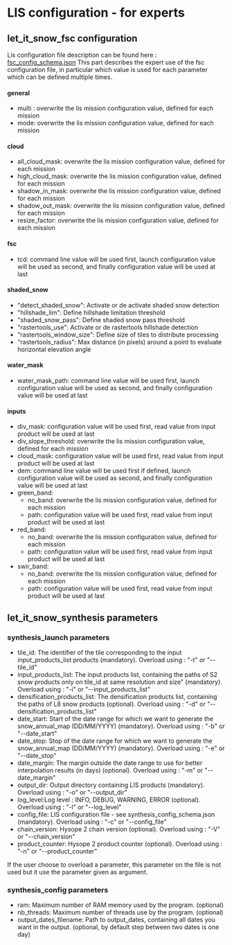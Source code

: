 # LIS configuration - for experts

## let_it_snow_fsc configuration

Lis configuration file description can be found here : [fsc_config_schema.json](doc/atbd/fsc_config_schema.json)
This part describes the expert use of the fsc configuration file, in particular which value is used for each parameter which can be defined multiple times.

#### general
- multi : overwrite the lis mission configuration value, defined for each mission
- mode: overwrite the lis mission configuration value, defined for each mission

#### cloud

- all_cloud_mask: overwrite the lis mission configuration value, defined for each mission
- high_cloud_mask: overwrite the lis mission configuration value, defined for each mission
- shadow_in_mask: overwrite the lis mission configuration value, defined for each mission
- shadow_out_mask: overwrite the lis mission configuration value, defined for each mission
- resize_factor: overwrite the lis mission configuration value, defined for each mission

#### fsc

- tcd: command line value will be used first, launch configuration value will be used as second, and finally configuration value will be used at last

#### shaded_snow
- "detect_shaded_snow": Activate or de activate shaded snow detection
- "hillshade_lim": Define hillshade limitation threshold
- "shaded_snow_pass": Define shaded snow pass threshold
- "rastertools_use": Activate or de rastertools hillshade detection
- "rastertools_window_size": Define size of tiles to distribute processing
- "rastertools_radius": Max distance (in pixels) around a point to evaluate horizontal elevation angle

#### water_mask

- water_mask_path: command line value will be used first, launch configuration value will be used as second, and finally configuration value will be used at last

#### inputs

- div_mask: configuration value will be used first, read value from input product will be used at last
- div_slope_threshold: overwrite the lis mission configuration value, defined for each mission
- cloud_mask: configuration value will be used first, read value from input product will be used at last
- dem: command line value will be used first if defined, launch configuration value will be used as second, and finally configuration value will be used at last
- green_band: 
  * no_band: overwrite the lis mission configuration value, defined for each mission
  * path: configuration value will be used first, read value from input product will be used at last
- red_band:
  * no_band: overwrite the lis mission configuration value, defined for each mission
  * path: configuration value will be used first, read value from input product will be used at last
- swir_band: 
  * no_band: overwrite the lis mission configuration value, defined for each mission
  * path: configuration value will be used first, read value from input product will be used at last
    
## let_it_snow_synthesis parameters

### synthesis_launch parameters

- tile_id: The identifier of the tile corresponding to the input input_products_list products (mandatory). Overload using : "-t" or "--tile_id"
- input_products_list: The input products list, containing the paths of S2 snow products only on tile_id at same resolution and size" (mandatory). Overload using : "-i" or "--input_products_list"
- densification_products_list: The densification products list, containing the paths of L8 snow products (optional). Overload using : "-d" or "--densification_products_list"
- date_start: Start of the date range for which we want to generate the snow_annual_map (DD/MM/YYYY) (mandatory). Overload using : "-b" or "--date_start"
- date_stop: Stop of the date range for which we want to generate the snow_annual_map (DD/MM/YYYY) (mandatory). Overload using : "-e" or "--date_stop"
- date_margin: The margin outside the date range to use for better interpolation results (in days) (optional). Overload using : "-m" or "--date_margin"
- output_dir: Output directory containing LIS products (mandatory). Overload using : "-o" or "--output_dir"
- log_level:Log level : INFO, DEBUG, WARNING, ERROR (optional). Overload using : "-l" or "--log_level"
- config_file: LIS configuration file - see synthesis_config_schema.json (mandatory). Overload using : "-c" or "--config_file"
- chain_version: Hysope 2 chain version (optional). Overload using : "-V" or "--chain_version"
- product_counter: Hysope 2 product counter (optional). Overload using : "-n" or "--product_counter"

If the user choose to overload a parameter, this parameter on the file is not used but it use the parameter given as argument.

### synthesis_config parameters

- ram: Maximum number of RAM memory used by the program. (optional)
- nb_threads: Maximum number of threads use by the program. (optional)
- output_dates_filename: Path to output_dates, containing all dates you want in the output. (optional, by default step between two dates is one day)


